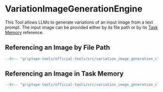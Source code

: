 # VariationImageGenerationEngine

This Tool allows LLMs to generate variations of an input image from a text prompt. The input image can be provided either by its file path or by its [Task Memory](../../griptape-framework/structures/task-memory.md) reference. 

## Referencing an Image by File Path

```python
--8<-- "griptape-tools/official-tools/src/variation_image_generation_client_1.py"
```

## Referencing an Image in Task Memory

```python
--8<-- "griptape-tools/official-tools/src/variation_image_generation_client_2.py"
```
